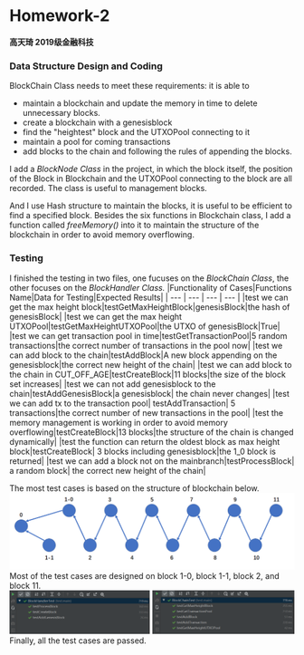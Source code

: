 # Homework-2
**高天琦 2019级金融科技**

### Data Structure Design and Coding
BlockChain Class needs to meet these requirements: it is able to
* maintain a blockchain and update the memory in time to delete unnecessary blocks.
* create a blockchain with a genesisblock
* find the "heightest" block and the UTXOPool connecting to it
* maintain a pool for coming transactions
* add blocks to the chain and following the rules of appending the blocks.

I add a *BlockNode Class* in the project, in which the block itself, the position of the Block in Blockchain and the UTXOPool connecting to the block are all recorded. The class is useful to management blocks.

And I use Hash structure to maintain the blocks, it is useful to be efficient to find a specified block. Besides the six functions in Blockchain class, I add a function called *freeMemory()* into it to maintain the structure of the blockchain in order to avoid memory overflowing.

### Testing
I finished the testing in two files, one fucuses on the *BlockChain Class*, the other focuses on the *BlockHandler Class.*
|Functionality of Cases|Functions Name|Data for Testing|Expected Results|
| --- | --- | --- | --- |
|test we can get the max height block|testGetMaxHeightBlock|genesisBlock|the hash of genesisBlock|
|test we can get the max height UTXOPool|testGetMaxHeightUTXOPool|the UTXO of genesisBlock|True|
|test we can get transaction pool in time|testGetTransactionPool|5 random transactions|the correct number of transactions in the pool now|
|test we can add block to the chain|testAddBlock|A new block appending on the genesisblock|the correct new height of the chain|
|test we can add block to the chain in CUT_OFF_AGE|testCreateBlock|11 blocks|the size of the block set increases|
|test we can not add genesisblock to the chain|testAddGenesisBlock|a genesisblock| the chain never changes|
|test we can add tx to the transaction pool| testAddTransaction| 5 transactions|the correct number of new transactions in the pool|
|test the memory management is working in order to avoid memory overflowing|testCreateBlock|13 blocks|the structure of the chain is changed dynamically|
|test the function can return the oldest block as max height block|testCreateBlock| 3 blocks including genesisblock|the 1_0 block is returned|
|test we can add a block not on the mainbranch|testProcessBlock| a random block| the correct new height of the chain|

The most test cases is based on the structure of blockchain below. 
![PICTURE](https://github.com/preciousky/PHBS_BlockChain_2019/blob/master/homework_2/1.png)
Most of the test cases are designed on block 1-0, block 1-1, block 2, and block 11.
![PICTURE](https://github.com/preciousky/PHBS_BlockChain_2019/blob/master/homework_2/2.png)
Finally, all the test cases are passed.
